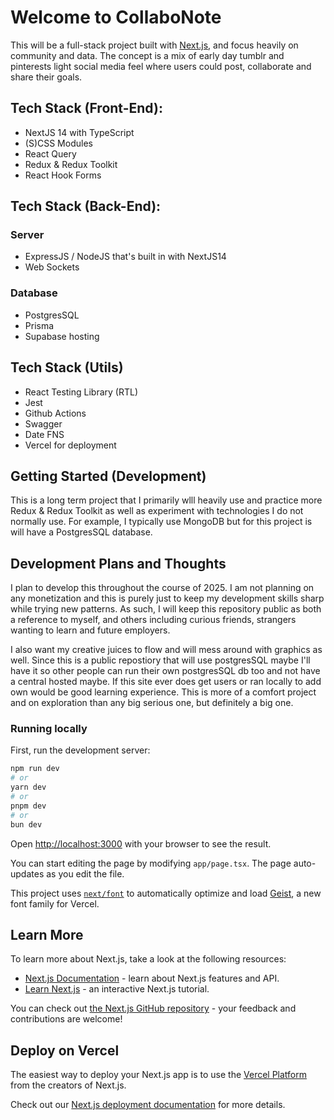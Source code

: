 # Welcome to CollaboNote
This will be a full-stack project built with [Next.js](https://nextjs.org), and focus heavily on community and data.
The concept is a mix of early day tumblr and pinterests light social media feel where users could post, collaborate and
share their goals. 

## Tech Stack (Front-End):
- NextJS 14 with TypeScript
- (S)CSS Modules
- React Query
- Redux & Redux Toolkit
- React Hook Forms

## Tech Stack (Back-End):
### Server
- ExpressJS / NodeJS that's built in with NextJS14
- Web Sockets

### Database
- PostgresSQL
- Prisma
- Supabase hosting

## Tech Stack (Utils)
- React Testing Library (RTL)
- Jest
- Github Actions
- Swagger
- Date FNS
- Vercel for deployment


## Getting Started (Development)
This is a long term project that I primarily wlll heavily use and practice more Redux & Redux Toolkit as well as experiment
with technologies I do not normally use. For example, I typically use MongoDB but for this project is will have a PostgresSQL 
database.

## Development Plans and Thoughts
I plan to develop this throughout the course of 2025. I am not planning on any monetization and this is purely just to keep my
development skills sharp while trying new patterns. As such, I will keep this repository public as both a reference to myself,
and others including curious friends, strangers wanting to learn and future employers.

I also want my creative juices to flow and will mess around with graphics as well. Since this is a public repostiory that will 
use postgresSQL maybe I'll have it so other people can run their own postgresSQL db too and not have a central hosted maybe. If
this site ever does get users or ran locally to add own would be good learning experience. This is more of a comfort project and
on exploration than any big serious one, but definitely a big one.

### Running locally
First, run the development server:

```bash
npm run dev
# or
yarn dev
# or
pnpm dev
# or
bun dev
```

Open [http://localhost:3000](http://localhost:3000) with your browser to see the result.

You can start editing the page by modifying `app/page.tsx`. The page auto-updates as you edit the file.

This project uses [`next/font`](https://nextjs.org/docs/app/building-your-application/optimizing/fonts) to automatically optimize and load [Geist](https://vercel.com/font), a new font family for Vercel.

## Learn More

To learn more about Next.js, take a look at the following resources:

- [Next.js Documentation](https://nextjs.org/docs) - learn about Next.js features and API.
- [Learn Next.js](https://nextjs.org/learn) - an interactive Next.js tutorial.

You can check out [the Next.js GitHub repository](https://github.com/vercel/next.js) - your feedback and contributions are welcome!

## Deploy on Vercel

The easiest way to deploy your Next.js app is to use the [Vercel Platform](https://vercel.com/new?utm_medium=default-template&filter=next.js&utm_source=create-next-app&utm_campaign=create-next-app-readme) from the creators of Next.js.

Check out our [Next.js deployment documentation](https://nextjs.org/docs/app/building-your-application/deploying) for more details.
